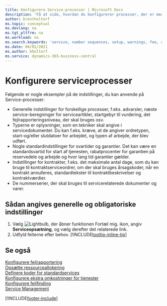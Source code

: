 ```yaml
---
title: Konfigurere Service-processer | Microsoft Docs
description: 'Få at vide, hvordan du konfigurerer processer, der er med til at sikre, at dine kunder er tilfredse med din kundeservice.'
author: brentholtorf
ms.topic: conceptual
ms.devlang: na
ms.tgt_pltfrm: na
ms.workload: na
ms.search.keywords: 'service, number sequences, setup, warnings, fee, contracts, warranties'
ms.date: 04/01/2021
ms.author: bholtorf
ms.service: dynamics-365-business-central
---
```

# <a name="configure-service-processes"></a>Konfigurere serviceprocesser
Følgende er nogle eksempler på de indstillinger, du kan anvende på Service-processer:  
  
* Generelle indstillinger for forskellige processer, f.eks. advarsler, næste service-beregninger for serviceartikler, startgebyr til vurdering, det fejlrapporteringsniveau, der skal bruges osv.  
* Typerne er oplysninger, som en tekniker skal angive i servicedokumenter. Du kan f.eks. kræve, at de angiver ordretypen, start-og/eller slutdatoer for arbejdet, og typen af arbejde, der blev udført.  
* Nogle standardindstillinger for svartider og garantier. Det kan være en standardsvartid for start af tjenesten, rabatprocenter for garantien på reservedele og arbejde og hvor lang tid garantier gælder.  
* Indstillinger for kontrakter, f.eks. det maksimale antal dage, som du kan bruge til kontraktserviceordrer, om der skal bruges årsagskoder, når en kontrakt annulleres, standardtekster til kontraktbeskrivelser og kontraktværdier.  
* De nummerserier, der skal bruges til servicerelaterede dokumenter og varer.  

## <a name="to-enter-general-and-mandatory-settings"></a>Sådan angives generelle og obligatoriske indstillinger
1. Vælg ![Lightbulb, der åbner funktionen Fortæl mig.](media/ui-search/search_small.png "Fortæl mig, hvad du vil foretage dig") ikon, angiv **Serviceopsætning**, og vælg derefter det relaterede link.
2. Udfyld felterne efter behov. [!INCLUDE[tooltip-inline-tip](includes/tooltip-inline-tip_md.md)]  

## <a name="see-also"></a>Se også
[Konfigurere fejlrapportering](service-how-setup-fault-reporting.md)  
[Opsætte ressourceallokering](service-how-setup-resource-allocation.md)  
[Definere koder for standardservices](service-how-setup-service-coding.md)  
[Konfigurere ekstra omkostninger for tjenester](service-how-setup-service-costs-pricing.md)  
[Konfigurere fejlfinding](service-how-setup-troubleshooting.md)  
[Service Management](service-service.md)  


[!INCLUDE[footer-include](includes/footer-banner.md)]
